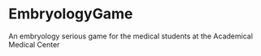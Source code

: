# EmbryologyGame
An embryology serious game for the medical students at the Academical Medical Center 

